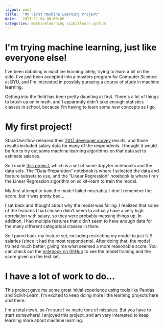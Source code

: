 ```yaml
---
layout: post
title:  "My First Machine Learning Project"
date:   2017-11-04 08:00:00
categories: machinelearning scikitlearn python
---
```

# I'm trying machine learning, just like everyone else!
I've been dabbling in machine learning lately, trying to learn a bit on the side. I've just been accepted into a masters program for Computer Science at BYU, and I'm interested in possibly pursuing a course of study in machine learning.

Getting into the field has been pretty daunting at first. There's a lot of things to brush up on in math, and I apparently didn't take enough statistics classes in school, because I'm having to learn some new concepts as I go.

# My first project!
StackOverflow released their [2017 developer survey](https://insights.stackoverflow.com/survey/2017) results, and those results included salary data for many of the respondents. I thought it would be fun to try out some machine learning algorithms on that data set to estimate salaries. 

So I made [this project](https://github.com/dsw88/salary-estimator), which is a set of some Jupyter notebooks and the data sets. The "Data Preparation" notebook is where I selected the data and feature subsets to use, and the "Linear Regression" notebook is where I ran the Linear Regression algorithm on scikit-learn to train the model.

My first attempt to train the model failed miserably. I don't remember the score, but it was pretty bad...
 
I sat back and thought about why the model was failing. I realized that some of the features I had chosen didn't seem to actually have a very high correlation with salary, so they were probably messing things up. In addition, I had multiple features that didn't seem to have enough data for the many different categorical classes in them.

So I pared back my feature set, including restricting my model to just U.S. salaries (since it had the most respondents). After doing that, the model trained much better, giving me what seemed a more reasonable score. You can check out the [notebook on GitHub](https://github.com/dsw88/salary-estimator/blob/master/notebooks/Linear%20Regression.ipynb) to see the model training and the score given on the test set.

# I have a lot of work to do...
This project gave me some great initial experience using tools like Pandas and Scikit-Learn. I'm excited to keep doing more little learning projects here and there.

I'm a total newb, so I'm sure I've made tons of mistakes. But you have to start somewhere! I enjoyed this project, and am very interested to keep learning more about machine learning.